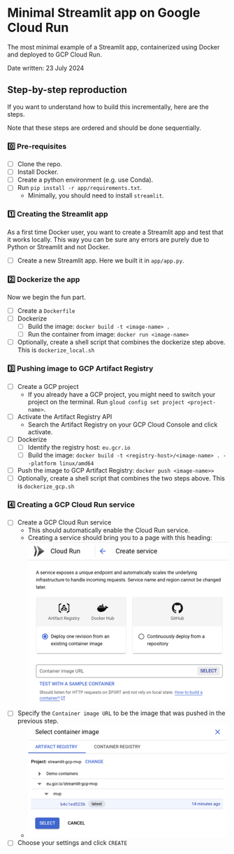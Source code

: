 # Minimal Streamlit app on Google Cloud Run

The most minimal example of a Streamlit app, containerized using Docker and deployed to GCP Cloud Run.

Date written: 23 July 2024

## Step-by-step reproduction

If you want to understand how to build this incrementally, here are the steps.

Note that these steps are ordered and should be done sequentially.

### 0️⃣ Pre-requisites

- [ ] Clone the repo.
- [ ] Install Docker.
- [ ] Create a python environment (e.g. use Conda).
- [ ] Run `pip install -r app/requirements.txt`.
  - Minimally, you should need to install `streamlit`.

### 1️⃣ Creating the Streamlit app

As a first time Docker user, you want to create a Streamlit app and test that it works locally. This way you can be sure any errors are purely due to Python or Streamlit and not Docker.

- [ ] Create a new Streamlit app. Here we built it in `app/app.py`.

### 2️⃣ Dockerize the app

Now we begin the fun part.

- [ ] Create a `Dockerfile`
- [ ] Dockerize
  - [ ] Build the image: `docker build -t <image-name> .`
  - [ ] Run the container from image: `docker run <image-name>`
- [ ] Optionally, create a shell script that combines the dockerize step above. This is `dockerize_local.sh`

### 3️⃣ Pushing image to GCP Artifact Registry

- [ ] Create a GCP project
   - If you already have a GCP project, you might need to switch your project on the terminal. Run `gloud config set project <project-name>`.
- [ ] Activate the Artifact Registry API
   - Search the Artifact Registry on your GCP Cloud Console and click activate.
 - [ ] Dockerize
   - [ ] Identify the registry host: `eu.gcr.io`
   - [ ] Build the image: `docker build -t <registry-host>/<image-name> . --platform linux/amd64`
- [ ] Push the image to GCP Artifact Registry: `docker push <image-name>>`
- [ ] Optionally, create a shell script that combines the two steps above. This is `dockerize_gcp.sh`

### 4️⃣ Creating a GCP Cloud Run service

- [ ] Create a GCP Cloud Run service
  - This should automatically enable the Cloud Run service.
  - Creating a service should bring you to a page with this heading: ![create-service](./docs/cloud-run-create-service.png)
- [ ] Specify the `Container image URL` to be the image that was pushed in the previous step.
  - ![choose-container-image](./docs/cloud-run-choose-container-image.png)  
- [ ] Choose your settings and click `CREATE`